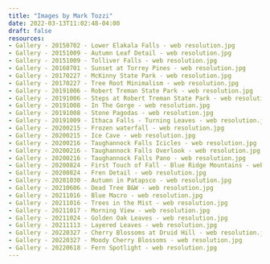 ```yaml
---
title: "Images by Mark Tozzi"
date: 2022-03-13T11:02:48-04:00
draft: false
resources:
- Gallery - 20150702 - Lower Elakala Falls - web resolution.jpg
- Gallery - 20151009 - Autumn Leaf Detail - web resolution.jpg
- Gallery - 20151009 - Tolliver Falls - web resolution.jpg
- Gallery - 20160701 - Sunset at Torrey Pines - web resolution.jpg
- Gallery - 20170227 - McKinny State Park - web resolution.jpg
- Gallery - 20170227 - Tree Root Minimalism - web resolution.jpg
- Gallery - 20191006 - Robert Treman State Park - web resolution.jpg
- Gallery - 20191006 - Steps at Robert Treman State Park - web resolution.jpg
- Gallery - 20191008 - In The Gorge - web resolution.jpg
- Gallery - 20191008 - Stone Pagodas - web resolution.jpg
- Gallery - 20191009 - Ithaca Falls - Turning Leaves - web resolution.jpg
- Gallery - 20200215 - Frozen waterfall - web resolution.jpg
- Gallery - 20200215 - Ice Cave - web resolution.jpg
- Gallery - 20200216 - Taughannock Falls Icicles - web resolution.jpg
- Gallery - 20200216 - Taughannock Falls Overlook - web resolution.jpg
- Gallery - 20200216 - Taughannock Falls Pano - web resolution.jpg
- Gallery - 20200824 - First Touch of Fall - Blue Ridge Mountains - web resolution.jpg
- Gallery - 20200824 - Fren Detail - web resolution.jpg
- Gallery - 20201030 - Autumn in Patapsco - web resolution.jpg
- Gallery - 20210606 - Dead Tree B&W - web resolution.jpg
- Gallery - 20211016 - Blue Macro - web resolution.jpg
- Gallery - 20211016 - Trees in the Mist - web resolution.jpg
- Gallery - 20211017 - Morning View - web resolution.jpg
- Gallery - 20211024 - Golden Oak Leaves - web resolution.jpg
- Gallery - 20211113 - Layered Leaves - web resolution.jpg
- Gallery - 20220327 - Cherry Blossoms at Druid Hill - web resolution.jpg
- Gallery - 20220327 - Moody Cherry Blossoms - web resolution.jpg
- Gallery - 20220618 - Fern Spotlight - web resolution.jpg
---
```


